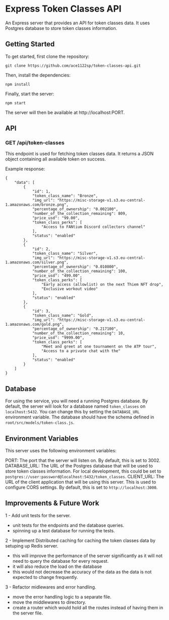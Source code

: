 # Express Token Classes API

An Express server that provides an API for token classes data. It uses Postgres database to store token classes information.

## Getting Started

To get started, first clone the repository:

```
git clone https://github.com/ace1122sp/token-classes-api.git
```

Then, install the dependencies:

```
npm install
```

Finally, start the server:

```
npm start
```

The server will then be available at http://localhost:PORT.

## API

### GET /api/token-classes

This endpoint is used for fetching token classes data. It returns a JSON object containing all available token on success.

Example response:

```
{
    "data": [
        {
            "id": 1,
            "token_class_name": "Bronze",
            "img_url": "https://misc-storage-v1.s3.eu-central-1.amazonaws.com/bronze.png",
            "percentage_of_ownership": "0.002100",
            "number_of_the_collection_remaining": 809,
            "price_usd": "99.00",
            "token_class_perks": [
                "Access to FANtium Discord collectors channel"
            ],
            "status": "enabled"
        },
        {
            "id": 2,
            "token_class_name": "Silver",
            "img_url": "https://misc-storage-v1.s3.eu-central-1.amazonaws.com/silver.png",
            "percentage_of_ownership": "0.010800",
            "number_of_the_collection_remaining": 100,
            "price_usd": "499.00",
            "token_class_perks": [
                "Early access (allowlist) on the next Thiem NFT drop",
                "Exclusive workout video"
            ],
            "status": "enabled"
        },
        {
            "id": 3,
            "token_class_name": "Gold",
            "img_url": "https://misc-storage-v1.s3.eu-central-1.amazonaws.com/gold.png",
            "percentage_of_ownership": "0.217100",
            "number_of_the_collection_remaining": 10,
            "price_usd": "9999.00",
            "token_class_perks": [
                "Meet and greet at one tournament on the ATP tour",
                "Access to a private chat with the"
            ],
            "status": "enabled"
        }
    ]
}
```

## Database

For using the service, you will need a running Postgres database. By default, the server will look for a database named `token_classes` on `localhost:5432`. You can change this by setting the `DATABASE_URL` environment variable. The database should have the schema defined in `root/src/models/token-class.js`.

## Environment Variables

This server uses the following environment variables:

PORT: The port that the server will listen on. By default, this is set to 3002.
DATABASE_URL: The URL of the Postgres database that will be used to store token classes information. For local development, this could be set to `postgres://user:password@localhost:5432/token_classes`.
CLIENT_URL: The URL of the client application that will be using this server. This is used to configure CORS settings. By default, this is set to `http://localhost:3000`.

## Improvements & Future Work

1 - Add unit tests for the server.

- unit tests for the endpoints and the database queries.
- spinning up a test database for running the tests.

2 - Implement Distributed caching for caching the token classes data by setuping up Redis server.

- this will improve the performance of the server significantly as it will not need to query the database for every request.
- it will also reduce the load on the database
- this would not decrease the accuracy of the data as the data is not expected to change frequently.

3 - Refactor midlewares and error handling.

- move the error handling logic to a separate file.
- move the middlewares to directory.
- create a router which would hold all the routes instead of having them in the server file.
